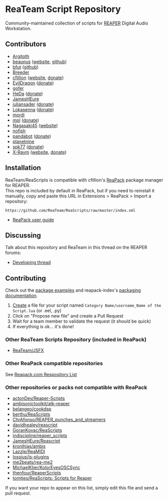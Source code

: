 # ReaTeam Script Repository

Community-maintained collection of scripts for [REAPER](http://www.reaper.fm) Digital Audio Workstation.


## Contributors

- [Argitoth](https://forum.cockos.com/member.php?u=7973)
- [beaunus](https://forum.cockos.com/member.php?u=14475) ([website](https://www.beaunus.com/), [github](https://github.com/beaunus/))
- [bfut](https://forum.cockos.com/member.php?u=121830) ([github](https://github.com/bfut))
- [Breeder](https://forum.cockos.com/member.php?u=27094)
- [cfillion](https://forum.cockos.com/member.php?u=98780) ([website](https://cfillion.ca), [donate](https://www.paypal.com/cgi-bin/webscr?business=T3DEWBQJAV7WL&cmd=_donations&currency_code=CAD&item_name=ReaTeam%20Scripts))
- [EvilDragon](https://forum.cockos.com/member.php?u=14505) ([donate](https://www.paypal.me/EvilDragon))
- [gofer](https://forum.cockos.com/member.php?u=9328)
- [HeDa](https://forum.cockos.com/member.php?u=47822) ([donate](https://www.patreon.com/heda?ty=h))
- [JamesHEure](https://forum.cockos.com/member.php?u=3734)
- [juliansader](https://forum.cockos.com/member.php?u=14710) ([donate](https://paypal.me/juliansader))
- [Lokasenna](https://forum.cockos.com/member.php?u=10417) ([donate](https://paypal.me/Lokasenna))
- [mordi](https://forum.cockos.com/member.php?u=91120)
- [mpl](https://forum.cockos.com/member.php?u=70694) ([donate](https://www.paypal.me/donate2mpl))
- [Nagasaki45](https://github.com/Nagasaki45) ([website](http://www.tomgurion.me/))
- [nofish](https://forum.cockos.com/member.php?u=6870)
- [pandabot](https://forum.cockos.com/member.php?u=127396) ([donate](https://paypal.me/benjohnson2001))
- [planetnine](https://forum.cockos.com/member.php?u=6549)
- [spk77](https://forum.cockos.com/member.php?u=49553) ([donate](https://www.paypal.com/cgi-bin/webscr?cmd=_donations&business=5NUK834ZGR5NU&lc=FI&item_name=SPK77%20scripts%20for%20REAPER&currency_code=EUR&bn=PP%2dDonationsBF%3abtn_donateCC_LG%2egif%3aNonHosted))
- [X-Raym](https://forum.cockos.com/member.php?u=58284) ([website](http://extremraym.com/), [donate](http://www.extremraym.com/en/donation/))

## Installation

ReaTeam/ReaScripts is compatible with cfillion's [ReaPack](https://reapack.com) package manager for REAPER.  
This repo is included by default in ReaPack, but if you need to reinstall it manually,
copy and paste this URL in Extensions > ReaPack > Import a repository:
 
```
https://github.com/ReaTeam/ReaScripts/raw/master/index.xml
```

- [ReaPack user guide](https://reapack.com/user-guide)

## Discussing

Talk about this repository and ReaTeam in this thread on the REAPER forums:  
- [Developing thread](http://forum.cockos.com/showthread.php?t=169127)

## Contributing

Check out the [package examples](https://github.com/cfillion/reapack-index/wiki/Examples) and
reapack-index's [packaging documentation](https://github.com/cfillion/reapack-index/wiki/Packaging-Documentation).

1. [Create](https://github.com/ReaTeam/ReaScripts/new/master) a file for your script named `Category Name/username_Name of the Script.lua` (or .eel, .py)
2. Click on "Propose new file" and create a Pull Request
3. Wait for a team member to validate the request (it should be quick)
4. If everything is ok... it's done!

### Other ReaTeam Scripts Repository (included in ReaPack)

- [ReaTeam/JSFX](https://github.com/ReaTeam/JSFX)

### Other ReaPack compatible repositories

See [Reapack.com Respository List](https://reapack.com/repos)

### Other repositories or packs not compatible with ReaPack

- [actonDev/Reaper-Scripts](https://github.com/actonDev/Reaper-Scripts)
- [ambisonictoolkit/atk-reaper](https://github.com/ambisonictoolkit/atk-reaper)
- [belangeo/cookdsp](https://github.com/belangeo/cookdsp)
- [berthu/ReaScripts](https://github.com/berthu/ReaScripts)
- [ChrAfonso/REAPER_punches_and_streamers](https://github.com/ChrAfonso/REAPER_punches_and_streamers)
- [davidhealey/reascript](https://github.com/davidhealey/reascript)
- [GoranKovac/ReaScripts](https://github.com/GoranKovac/ReaScripts)
- [indiscipline/reaper_scripts](https://github.com/indiscipline/reaper_scripts)
- [JamesHEure/Reascript](https://github.com/JamesHEure/Reascript)
- [kronihias/ambix](https://github.com/kronihias/ambix)
- [Lazzle/ReaMIDI](https://github.com/Lazzle/ReaMIDI)
- [lossius/js-plugins](https://github.com/lossius/js-plugins)
- [me2beats/rea-me2](https://github.com/me2beats/rea-me2)
- [MichaelKlier/KolorEyesOSCSync](https://github.com/MichaelKlier/KolorEyesOSCSync)
- [thenfour/ReaperScripts](https://github.com/thenfour/ReaperScripts)
- [tomtjes/ReaScripts: Scripts for Reaper](https://github.com/tomtjes/ReaScripts)

If you want your repo to appear on this list, simply edit this file and send a pull request.
